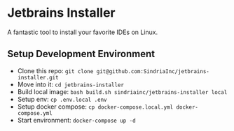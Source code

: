 # Jetbrains Installer

A fantastic tool to install your favorite IDEs on Linux.

## Setup Development Environment

- Clone this repo: `git clone git@github.com:SindriaInc/jetbrains-installer.git`
- Move into it: `cd jetbrains-installer`
- Build local image: `bash build.sh sindriainc/jetbrains-installer local`
- Setup env: `cp .env.local .env`
- Setup docker compose: `cp docker-compose.local.yml docker-compose.yml`
- Start environment: `docker-compose up -d`
